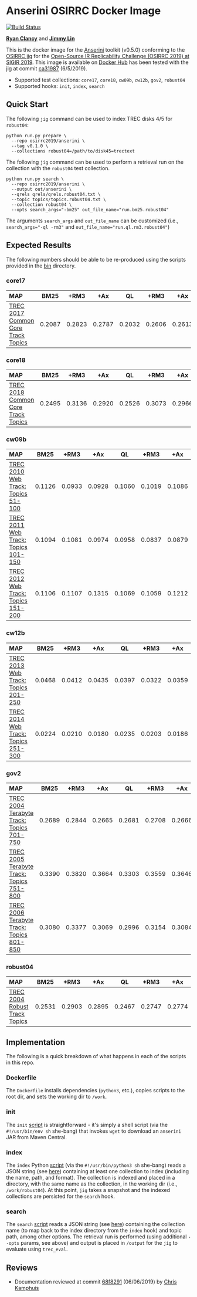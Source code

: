 # Anserini OSIRRC Docker Image

[![Build Status](https://travis-ci.com/osirrc/anserini-docker.svg?branch=master)](https://travis-ci.com/osirrc/anserini-docker)

[**Ryan Clancy**](https://github.com/r-clancy/) and [**Jimmy Lin**](https://github.com/lintool/)

This is the docker image for the [Anserini](http://anserini.io/) toolkit (v0.5.0) conforming to the [OSIRRC jig](https://github.com/osirrc/jig/) for the [Open-Source IR Replicability Challenge (OSIRRC 2019) at SIGIR 2019](https://osirrc.github.io/osirrc2019/).
This image is available on [Docker Hub](https://hub.docker.com/r/osirrc2019/anserini
) has been tested with the jig at commit [ca31987](https://github.com/osirrc/jig/commit/ca3198704795f2b6de8b78ed7a66bbdf1dccadb1) (6/5/2019).

+ Supported test collections: `core17`, `core18`, `cw09b`, `cw12b`, `gov2`, `robust04`
+ Supported hooks: `init`, `index`, `search`

## Quick Start

The following `jig` command can be used to index TREC disks 4/5 for `robust04`:

```
python run.py prepare \
  --repo osirrc2019/anserini \
  --tag v0.1.0 \
  --collections robust04=/path/to/disk45=trectext
```

The following `jig` command can be used to perform a retrieval run on the collection with the `robust04` test collection.

```
python run.py search \
  --repo osirrc2019/anserini \
  --output out/anserini \
  --qrels qrels/qrels.robust04.txt \
  --topic topics/topics.robust04.txt \
  --collection robust04 \
  --opts search_args="-bm25" out_file_name="run.bm25.robust04"
```

The arguments `search_args` and `out_file_name` can be customized (i.e., `search_args="-ql -rm3"` and `out_file_name="run.ql.rm3.robust04"`)

## Expected Results

The following numbers should be able to be re-produced using the scripts provided in the [bin](bin) directory.

### core17

MAP                                     | BM25      | +RM3      | +Ax       | QL        | +RM3      | +Ax       |
:---------------------------------------|-----------|-----------|-----------|-----------|-----------|-----------|
[TREC 2017 Common Core Track Topics](https://trec.nist.gov/data/core/core_nist.txt)| 0.2087    | 0.2823    | 0.2787    | 0.2032    | 0.2606    | 0.2613    |

### core18

MAP                                     | BM25      | +RM3  | +Ax   | QL        | +RM3    | +Ax     |
:---------------------------------------|-----------|-----------|-----------|-----------|-----------|-----------|
[TREC 2018 Common Core Track Topics](https://trec.nist.gov/data/core/topics2018.txt)| 0.2495    | 0.3136    | 0.2920    | 0.2526    | 0.3073    | 0.2966    |

### cw09b

MAP                                     | BM25      | +RM3      | +Ax       | QL        | +RM3      | +Ax       |
:---------------------------------------|-----------|-----------|-----------|-----------|-----------|-----------|
[TREC 2010 Web Track: Topics 51-100](http://trec.nist.gov/data/web/10/wt2010-topics.xml)| 0.1126    | 0.0933    | 0.0928    | 0.1060    | 0.1019    | 0.1086    |
[TREC 2011 Web Track: Topics 101-150](http://trec.nist.gov/data/web/11/full-topics.xml)| 0.1094    | 0.1081    | 0.0974    | 0.0958    | 0.0837    | 0.0879    |
[TREC 2012 Web Track: Topics 151-200](http://trec.nist.gov/data/web/12/full-topics.xml)| 0.1106    | 0.1107    | 0.1315    | 0.1069    | 0.1059    | 0.1212    |

### cw12b

MAP                                     | BM25      | +RM3      | +Ax       | QL        | +RM3    | +Ax     |
:---------------------------------------|-----------|-----------|-----------|-----------|-----------|-----------|
[TREC 2013 Web Track: Topics 201-250](http://trec.nist.gov/data/web2013.html)| 0.0468    | 0.0412    | 0.0435    | 0.0397    | 0.0322    | 0.0359    |
[TREC 2014 Web Track: Topics 251-300](http://trec.nist.gov/data/web2014.html)| 0.0224    | 0.0210    | 0.0180    | 0.0235    | 0.0203    | 0.0186    |

### gov2

MAP                                     | BM25      | +RM3      | +Ax       | QL        | +RM3      | +Ax       |
:---------------------------------------|-----------|-----------|-----------|-----------|-----------|-----------|
[TREC 2004 Terabyte Track: Topics 701-750](http://trec.nist.gov/data/terabyte04.html)| 0.2689    | 0.2844    | 0.2665    | 0.2681    | 0.2708    | 0.2666    |
[TREC 2005 Terabyte Track: Topics 751-800](http://trec.nist.gov/data/terabyte05.html)| 0.3390    | 0.3820    | 0.3664    | 0.3303    | 0.3559    | 0.3646    |
[TREC 2006 Terabyte Track: Topics 801-850](http://trec.nist.gov/data/terabyte06.html)| 0.3080    | 0.3377    | 0.3069    | 0.2996    | 0.3154    | 0.3084    |

### robust04

MAP                                     | BM25      | +RM3      | +Ax       | QL        | +RM3      | +Ax       |
:---------------------------------------|-----------|-----------|-----------|-----------|-----------|-----------|
[TREC 2004 Robust Track Topics](http://trec.nist.gov/data/robust/04.testset.gz)| 0.2531    | 0.2903    | 0.2895    | 0.2467    | 0.2747    | 0.2774    |

## Implementation

The following is a quick breakdown of what happens in each of the scripts in this repo.

### Dockerfile

The `Dockerfile` installs dependencies (`python3`, etc.), copies scripts to the root dir, and sets the working dir to `/work`.

### init

The `init` [script](init) is straightforward - it's simply a shell script (via the `#!/usr/bin/env sh` she-bang) that invokes `wget` to download an `anserini` JAR from Maven Central.

### index

The `index` Python [script](index) (via the `#!/usr/bin/python3 sh` she-bang) reads a JSON string (see [here](https://github.com/osirrc/jig#index)) containing at least one collection to index (including the name, path, and format).
The collection is indexed and placed in a directory, with the same name as the collection, in the working dir (i.e., `/work/robust04`).
At this point, `jig` takes a snapshot and the indexed collections are persisted for the `search` hook.

### search

The `search` [script](search) reads a JSON string (see [here](https://github.com/osirrc/jig#search)) containing the collection name (to map back to the index directory from the `index` hook) and topic path, among other options.
The retrieval run is performed (using additional `--opts` params, see above) and output is placed in `/output` for the `jig` to evaluate using `trec_eval`.


## Reviews

+ Documentation reviewed at commit [68f8291](https://github.com/osirrc/anserini-docker/commit/68f82912f7cc791e8d74877033a5f035d8b95035) (06/06/2019) by [Chris Kamphuis](https://github.com/chriskamphuis/)
